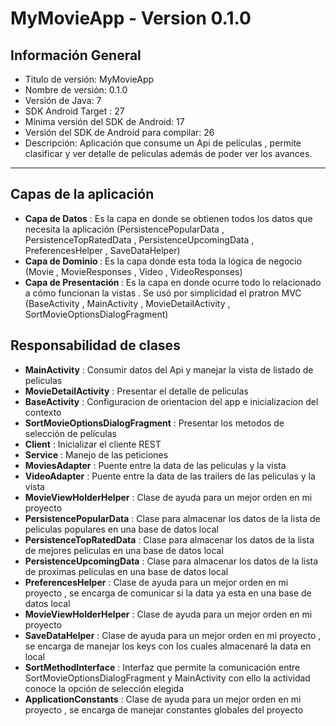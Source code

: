 <h1>MyMovieApp - Version 0.1.0</h1>
<h2>Información General</h2>
<ul>
         <li>Titulo de versión: MyMovieApp</li>
         <li>Nombre de versión: 0.1.0</li>
         <li>Versión de Java: 7</li>
         <li>SDK Android Target : 27</li>
         <li>Mínima versión del SDK de Android: 17</li>
         <li>Versión del SDK de Android para compilar: 26</li>
         <li>Descripción: Aplicación que consume un Api de películas , permite clasificar y ver detalle de peliculas además de poder ver los avances. </li>

</ul>

<hr>

<h2>Capas de la aplicación</h2>
<ul>
         <li><b>Capa de Datos</b> : Es la capa en donde se obtienen todos los datos que necesita la aplicación (PersistencePopularData , PersistenceTopRatedData , PersistenceUpcomingData , PreferencesHelper , SaveDataHelper) </li>
         <li><b>Capa de Dominio </b> : Es la capa donde esta toda la lógica de negocio (Movie , MovieResponses , Video , VideoResponses)</li>
         <li><b>Capa de Presentación </b> : Es la capa en donde ocurre todo lo relacionado a cómo funcionan la vistas . Se usó por simplicidad el pratron MVC (BaseActivity , MainActivity , MovieDetailActivity , SortMovieOptionsDialogFragment) </li>
</ul>

<h2>Responsabilidad de clases</h2>
<ul>
         <li><b>MainActivity</b> : Consumir datos del Api y manejar la vista de listado de peliculas</li>
         <li><b>MovieDetailActivity</b> : Presentar el detalle de peliculas</li>
         <li><b>BaseActivity</b> : Configuracion de orientacion del app e inicializacion del contexto</li>
         <li><b>SortMovieOptionsDialogFragment</b> : Presentar los metodos de selección de películas </li>
         <li><b>Client</b> : Inicializar el cliente REST</li>
         <li><b>Service</b> : Manejo de las peticiones</li>
         <li><b>MoviesAdapter</b> : Puente entre la data de las peliculas y la vista</li>
         <li><b>VideoAdapter</b> : Puente entre la data de las trailers de las peliculas y la vista</li>
         <li><b>MovieViewHolderHelper</b> : Clase de ayuda para un mejor orden en mi proyecto</li>
         <li><b>PersistencePopularData</b> : Clase para almacenar los datos de la lista de peliculas populares en una base de datos local</li>
         <li><b>PersistenceTopRatedData</b> : Clase para almacenar los datos de la lista de mejores peliculas en una base de datos local</li>
         <li><b>PersistenceUpcomingData</b> : Clase para almacenar los datos de la lista de proximas peliculas en una base de datos local </li>
         <li><b>PreferencesHelper</b> : Clase de ayuda para un mejor orden en mi proyecto , se encarga de comunicar si la data ya esta en una base de datos local</li>
         <li><b>MovieViewHolderHelper</b> : Clase de ayuda para un mejor orden en mi proyecto</li>
         <li><b>SaveDataHelper</b> : Clase de ayuda para un mejor orden en mi proyecto , se encarga de manejar los keys con los cuales almacenaré la data en local</li>
         <li><b>SortMethodInterface</b> : Interfaz que permite la comunicación entre SortMovieOptionsDialogFragment y MainActivity con ello la actividad conoce la opción de selección elegida</li>
         <li><b>ApplicationConstants</b> : Clase de ayuda para un mejor orden en mi proyecto , se encarga de manejar constantes globales del proyecto</li>


</ul>

